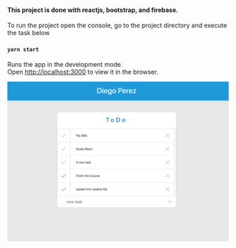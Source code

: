 #### This project is done with reactjs, bootstrap, and firebase.

To run the project open the console, go to the project directory and execute the task below

#### `yarn start`

Runs the app in the development mode.\
Open [http://localhost:3000](http://localhost:3000) to view it in the browser.

![ToDo Project](https://github.com/dieguits/ReactTodo/blob/master/ToDo.png)